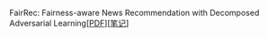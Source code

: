 FairRec: Fairness-aware News Recommendation with Decomposed Adversarial Learning[[PDF](https://arxiv.org/pdf/2006.16742.pdf)][[笔记](https://github.com/KKu1/recommendation/blob/main/paper/fairness/FairRec%20Fairness-aware%20News%20Recommendation%20with%20Decomposed%20Adversarial%20Learning%20%E8%AF%BB%E4%B9%A6%E7%AC%94%E8%AE%B0.md)]




